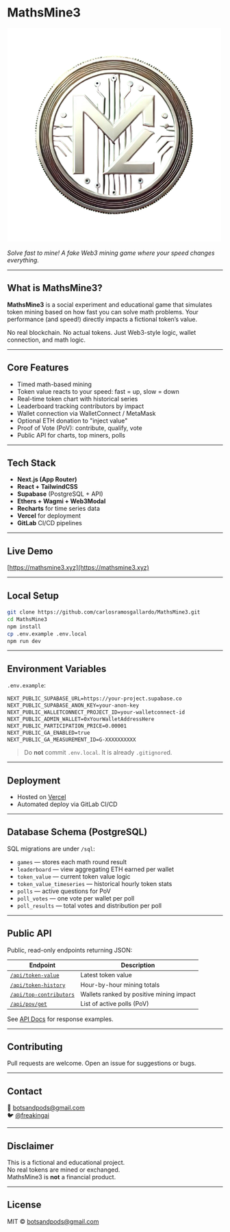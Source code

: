 # MathsMine3

![MathsMine3 logo](public/MM.jpg)

*Solve fast to mine! A fake Web3 mining game where your speed changes everything.*

---

## What is MathsMine3?

**MathsMine3** is a social experiment and educational game that simulates token mining based on how fast you can solve math problems. Your performance (and speed!) directly impacts a fictional token’s value.

No real blockchain. No actual tokens. Just Web3-style logic, wallet connection, and math logic.

---

## Core Features

- Timed math-based mining
- Token value reacts to your speed: fast = up, slow = down
- Real-time token chart with historical series
- Leaderboard tracking contributors by impact
- Wallet connection via WalletConnect / MetaMask
- Optional ETH donation to "inject value"
- Proof of Vote (PoV): contribute, qualify, vote
- Public API for charts, top miners, polls

---

## Tech Stack

- **Next.js (App Router)**
- **React + TailwindCSS**
- **Supabase** (PostgreSQL + API)
- **Ethers + Wagmi + Web3Modal**
- **Recharts** for time series data
- **Vercel** for deployment
- **GitLab** CI/CD pipelines

---

## Live Demo

[https://mathsmine3.xyz](https://mathsmine3.xyz)

---

## Local Setup

```bash
git clone https://github.com/carlosramosgallardo/MathsMine3.git
cd MathsMine3
npm install
cp .env.example .env.local
npm run dev
```

---

## Environment Variables

`.env.example`:

```env
NEXT_PUBLIC_SUPABASE_URL=https://your-project.supabase.co
NEXT_PUBLIC_SUPABASE_ANON_KEY=your-anon-key
NEXT_PUBLIC_WALLETCONNECT_PROJECT_ID=your-walletconnect-id
NEXT_PUBLIC_ADMIN_WALLET=0xYourWalletAddressHere
NEXT_PUBLIC_PARTICIPATION_PRICE=0.00001
NEXT_PUBLIC_GA_ENABLED=true
NEXT_PUBLIC_GA_MEASUREMENT_ID=G-XXXXXXXXXX
```

> Do **not** commit `.env.local`. It is already `.gitignore`d.

---

## Deployment

- Hosted on [Vercel](https://vercel.com)
- Automated deploy via GitLab CI/CD

---

## Database Schema (PostgreSQL)

SQL migrations are under `/sql`:

- `games` — stores each math round result
- `leaderboard` — view aggregating ETH earned per wallet
- `token_value` — current token value logic
- `token_value_timeseries` — historical hourly token stats
- `polls` — active questions for PoV
- `poll_votes` — one vote per wallet per poll
- `poll_results` — total votes and distribution per poll

---

## Public API

Public, read-only endpoints returning JSON:

| Endpoint | Description |
|----------|-------------|
| [`/api/token-value`](https://mathsmine3.xyz/api/token-value) | Latest token value |
| [`/api/token-history`](https://mathsmine3.xyz/api/token-history) | Hour-by-hour mining totals |
| [`/api/top-contributors`](https://mathsmine3.xyz/api/top-contributors) | Wallets ranked by positive mining impact |
| [`/api/pov/get`](https://mathsmine3.xyz/api/pov/get) | List of active polls (PoV) |

See [API Docs](https://mathsmine3.xyz/api) for response examples.

---

## Contributing

Pull requests are welcome. Open an issue for suggestions or bugs.

---

## Contact

📧 botsandpods@gmail.com  
🐦 [@freakingai](https://x.com/freakingai)

---

## Disclaimer

This is a fictional and educational project.  
No real tokens are mined or exchanged.  
MathsMine3 is **not** a financial product.

---

## License

MIT © [botsandpods@gmail.com](https://github.com/carlosramosgallardo)
